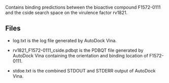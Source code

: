 Contains binding predictions between the bioactive compound F1572-0111 and the cside search space on the virulence factor rv1821.

## Files

- log.txt is the log file generated by AutoDock Vina.

- rv1821_F1572-0111_cside.pdbqt is the PDBQT file generated by AutoDock Vina containing the orientation and binding location of F1572-0111.

- stdoe.txt is the combined STDOUT and STDERR output of AutoDock Vina.

